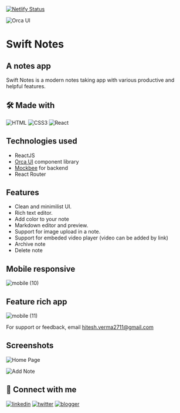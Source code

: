 [![Netlify Status](https://api.netlify.com/api/v1/badges/a9a923f2-16c7-46eb-9536-8cf1a5ee36a1/deploy-status)](https://app.netlify.com/sites/swift-notes/deploys)

![Orca UI](https://img.shields.io/badge/SuperCharged%20by-Orca%20UI-%2300B2CA)


# Swift Notes

## A notes app

Swift Notes is a modern notes taking app with various productive and helpful features.

## 🛠 Made with

![HTML](https://img.shields.io/badge/HTML5-E34F26?style=for-the-badge&logo=html5&logoColor=white)
![CSS3](https://img.shields.io/badge/CSS3-1572B6?style=for-the-badge&logo=css3&logoColor=white)
![React](	https://img.shields.io/badge/React-20232A?style=for-the-badge&logo=react&logoColor=61DAFB)
    
## Technologies used
- ReactJS
- [Orca UI](https://orcaui.netlify.app/) component library
- [Mockbee](https://mockbee.netlify.app/) for backend
- React Router

## Features

- Clean and minimilist UI.
- Rich text editor.
- Add color to your note
- Markdown editor and preview.
- Support for image upload in a note.
- Support for embeded video player (video can be added by link)
- Archive note
- Delete note

## Mobile responsive

![mobile (10)](https://user-images.githubusercontent.com/87027579/162256288-5ff683f3-74d1-459f-a5d6-cd1b0f5d4ef3.gif)

## Feature rich app

![mobile (11)](https://user-images.githubusercontent.com/87027579/162258645-cbea064f-9314-4db7-95cf-4cf535db203b.gif)



For support or feedback, email hitesh.verma2711@gmail.com

## Screenshots
![Home Page](https://user-images.githubusercontent.com/87027579/162258080-6e511f4c-bbdc-4372-a6fd-3fcd49f74259.png)

![Add Note](https://user-images.githubusercontent.com/87027579/162258224-59cfe300-fd34-4d39-9810-c550aab824a4.png)


## 🔗 Connect with me
[![linkedin](https://img.shields.io/badge/linkedin-0A66C2?style=for-the-badge&logo=linkedin&logoColor=white)](https://www.linkedin.com/in/hitesh-verma-8727921b2//)
[![twitter](https://img.shields.io/badge/twitter-1DA1F2?style=for-the-badge&logo=twitter&logoColor=white)](https://twitter.com/hitesh27v)
[![blogger](https://img.shields.io/badge/Blogger-FF5722?style=for-the-badge&logo=blogger&logoColor=white)](https://thetrailblazer2711.blogspot.com/)

